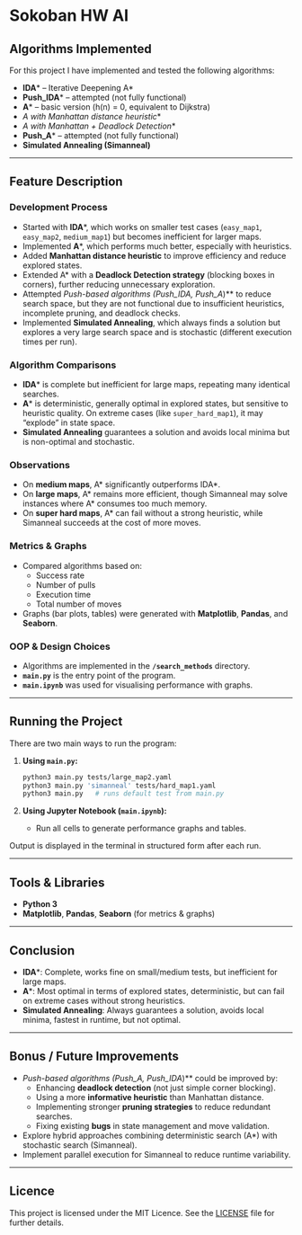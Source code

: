 # Sokoban HW AI

## Algorithms Implemented

For this project I have implemented and tested the following algorithms:

- **IDA*** – Iterative Deepening A*  
- **Push_IDA*** – attempted (not fully functional)  
- **A*** – basic version (h(n) = 0, equivalent to Dijkstra)  
- **A* with Manhattan distance heuristic**  
- **A* with Manhattan + Deadlock Detection**  
- **Push_A*** – attempted (not fully functional)  
- **Simulated Annealing (Simanneal)**  

---

## Feature Description

### Development Process
- Started with **IDA***, which works on smaller test cases (`easy_map1`, `easy_map2`, `medium_map1`) but becomes inefficient for larger maps.  
- Implemented **A***, which performs much better, especially with heuristics.  
- Added **Manhattan distance heuristic** to improve efficiency and reduce explored states.  
- Extended A* with a **Deadlock Detection strategy** (blocking boxes in corners), further reducing unnecessary exploration.  
- Attempted **Push-based algorithms (Push_IDA*, Push_A*)** to reduce search space, but they are not functional due to insufficient heuristics, incomplete pruning, and deadlock checks.  
- Implemented **Simulated Annealing**, which always finds a solution but explores a very large search space and is stochastic (different execution times per run).  

### Algorithm Comparisons
- **IDA*** is complete but inefficient for large maps, repeating many identical searches.  
- **A*** is deterministic, generally optimal in explored states, but sensitive to heuristic quality. On extreme cases (like `super_hard_map1`), it may “explode” in state space.  
- **Simulated Annealing** guarantees a solution and avoids local minima but is non-optimal and stochastic.  

### Observations
- On **medium maps**, A* significantly outperforms IDA*.  
- On **large maps**, A* remains more efficient, though Simanneal may solve instances where A* consumes too much memory.  
- On **super hard maps**, A* can fail without a strong heuristic, while Simanneal succeeds at the cost of more moves.  

### Metrics & Graphs
- Compared algorithms based on:
  - Success rate  
  - Number of pulls  
  - Execution time  
  - Total number of moves  
- Graphs (bar plots, tables) were generated with **Matplotlib**, **Pandas**, and **Seaborn**.  

### OOP & Design Choices
- Algorithms are implemented in the **`/search_methods`** directory.  
- **`main.py`** is the entry point of the program.  
- **`main.ipynb`** was used for visualising performance with graphs.  

---

## Running the Project

There are two main ways to run the program:

1. **Using `main.py`:**
   ```bash
   python3 main.py tests/large_map2.yaml
   python3 main.py 'simanneal' tests/hard_map1.yaml
   python3 main.py   # runs default test from main.py
   ```

2. **Using Jupyter Notebook (`main.ipynb`):**
   - Run all cells to generate performance graphs and tables.  

Output is displayed in the terminal in structured form after each run.  

---

## Tools & Libraries
- **Python 3**  
- **Matplotlib**, **Pandas**, **Seaborn** (for metrics & graphs)  

---

## Conclusion
- **IDA***: Complete, works fine on small/medium tests, but inefficient for large maps.  
- **A***: Most optimal in terms of explored states, deterministic, but can fail on extreme cases without strong heuristics.  
- **Simulated Annealing**: Always guarantees a solution, avoids local minima, fastest in runtime, but not optimal.  

---

## Bonus / Future Improvements
- **Push-based algorithms (Push_A*, Push_IDA*)** could be improved by:  
  - Enhancing **deadlock detection** (not just simple corner blocking).  
  - Using a more **informative heuristic** than Manhattan distance.  
  - Implementing stronger **pruning strategies** to reduce redundant searches.  
  - Fixing existing **bugs** in state management and move validation.  
- Explore hybrid approaches combining deterministic search (A*) with stochastic search (Simanneal).  
- Implement parallel execution for Simanneal to reduce runtime variability.  

---

## Licence
This project is licensed under the MIT Licence. See the [LICENSE](./LICENSE) file for further details.  
